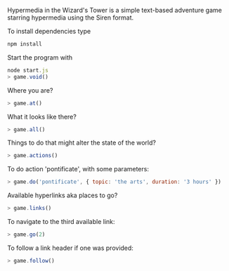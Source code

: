 Hypermedia in the Wizard's Tower is a simple text-based adventure game starring hypermedia using the Siren format.

To install dependencies type 

```javascript
npm install
```

Start the program with

```javascript
node start.js
> game.void()
```

Where you are?

```javascript
> game.at()
```

What it looks like there?

```javascript
> game.all()
```

Things to do that might alter the state of the world?

```javascript
> game.actions()
```

To do action 'pontificate', with some parameters:

```javascript
> game.do('pontificate', { topic: 'the arts', duration: '3 hours' })
```

Available hyperlinks aka places to go?

```javascript
> game.links()
```

To navigate to the third available link:

```javascript
> game.go(2)
```

To follow a link header if one was provided:

```javascript
> game.follow()
```
